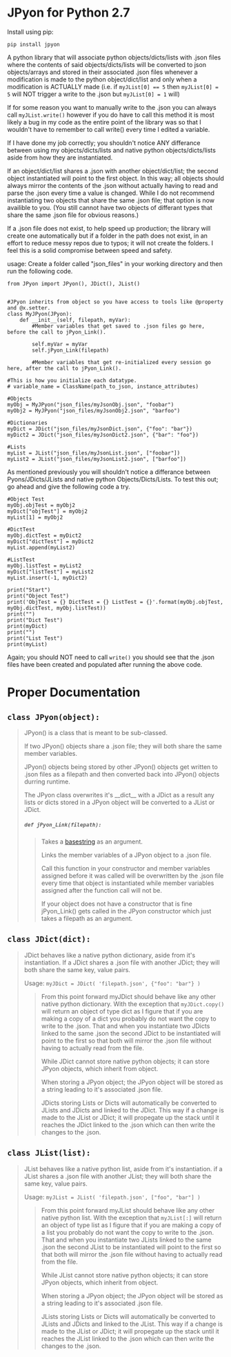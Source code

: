 # JPyon for Python 2.7

Install using pip:
```
pip install jpyon
```

A python library that will associate python objects/dicts/lists with .json files where the contents of said objects/dicts/lists will be converted to json objects/arrays and stored in their associated .json files whenever a modification is made to the python object/dict/list and only when a modification is ACTUALLY made (i.e. if `myJList[0] == 5` then `myJList[0] = 5` will NOT trigger a write to the .json but `myJList[0] = 1` will) 

If for some reason you want to manually write to the .json you can always call `myJList.write()` however if you do have to call this method it is most likely a bug in my code as the entire point of the library was so that I wouldn't have to remember to call write() every time I edited a variable.

If I have done my job correctly; you shouldn't notice ANY differance between using my objects/dicts/lists and native python objects/dicts/lists aside from how they are instantiated.

If an object/dict/list shares a .json with another object/dict/list; the second object instantiated will point to the first object. In this way; all objects should always mirror the contents of the .json without actually having to read and parse the .json every time a value is changed. While I do not recommend instantiating two objects that share the same .json file; that option is now availible to you. (You still cannot have two objects of differant types that share the same .json file for obvious reasons.)

If a .json file does not exist, to help speed up production; the library will create one automatically but if a folder in the path does not exist, in an effort to reduce messy repos due to typos; it will not create the folders. I feel this is a solid compromise between speed and safety.

usage:
  Create a folder called "json_files" in your working directory and then run the following code.
```
from JPyon import JPyon(), JDict(), JList()


#JPyon inherits from object so you have access to tools like @property and @x.setter.
class MyJPyon(JPyon):
    def __init__(self, filepath, myVar):
        #Member variables that get saved to .json files go here, before the call to jPyon_Link().
        
        self.myVar = myVar
        self.jPyon_Link(filepath)
        
        #Member variables that get re-initialized every session go here, after the call to jPyon_Link().
    
#This is how you initialize each datatype.
# variable_name = ClassName(path_to_json, instance_attributes)

#Objects
myObj = MyJPyon("json_files/myJsonObj.json", "foobar")
myObj2 = MyJPyon("json_files/myJsonObj2.json", "barfoo")

#Dictionaries
myDict = JDict("json_files/myJsonDict.json", {"foo": "bar"})
myDict2 = JDict("json_files/myJsonDict2.json", {"bar": "foo"})

#Lists
myList = JList("json_files/myJsonList.json", ["foobar"])
myList2 = JList("json_files/myJsonList2.json", ["barfoo"])
```
As mentioned previously you will shouldn't notice a differance between Pyons/JDicts/JLists and native python Objects/Dicts/Lists.
To test this out; go ahead and give the following code a try.
```
#Object Test
myObj.objTest = myObj2
myDict["objTest"] = myObj2
myList[1] = myObj2

#DictTest
myObj.dictTest = myDict2
myDict["dictTest"] = myDict2
myList.append(myList2)

#ListTest
myObj.listTest = myList2
myDict["listTest"] = myList2
myList.insert(-1, myDict2)

print("Start")
print("Object Test")
print('ObjTest = {} DictTest = {} ListTest = {}'.format(myObj.objTest, myObj.dictTest, myObj.listTest))
print("")
print("Dict Test")
print(myDict)
print("")
print("List Test")
print(myList)
```

Again; you should NOT need to call `write()` you should see that the .json files have been created and populated after running the above code.

# Proper Documentation

## `class JPyon(object):`

>JPyon() is a class that is meant to be sub-classed.
>
>If two JPyon() objects share a .json file; they will both share the same member variables.
>
>JPyon() objects being stored by other JPyon() objects get written to .json files as a filepath and then converted back into JPyon() objects durring runtime.
>
>The JPyon class overwrites it's \_\_dict\_\_ with a JDict as a result any lists or dicts stored in a JPyon object will be converted to a JList or JDict.
>
>##### `def jPyon_Link(filepath): `
>>Takes a [basestring](https://docs.python.org/2/library/functions.html#basestring) as an argument.
>>
>>Links the member variables of a JPyon object to a .json file.
>>
>>Call this function in your constructor and member variables assigned before it was called will be overwritten by
>>the .json file every time that object is instantiated while member variables assigned after the function call will not be.
>>
>>If your object does not have a constructor that is fine jPyon_Link() gets called in the JPyon constructor which just takes a filepath as an argument.


## `class JDict(dict):`

>JDict behaves like a native python dictionary, aside from it's instantiation.
>If a JDict shares a .json file with another JDict; they will both share the same key, value pairs.
> 
>Usage: `myJDict = JDict( 'filepath.json', {"foo": "bar"} )`
>>From this point forward myJDict should behave like any other native python dictionary. With the exception that `myJDict.copy()` will return an object of type dict as I figure that if you are making a copy of a dict you probably do not want the copy to write to the .json. That and when you instantiate two JDicts linked to the same .json the second JDict to be instantiated will point to the first so that both will mirror the .json file without having to actually read from the file.
>>    
>>While JDict cannot store native python objects; it can store JPyon objects, which inherit from object.
>>
>>When storing a JPyon object; the JPyon object will be stored as a string leading to it's associated .json file.
>>
>>JDicts storing Lists or Dicts will automatically be converted to JLists and JDicts and linked to the JDict. This way if a change is made to the JList or JDict; it will propegate up the stack until it reaches the JDict linked to the .json which can then write the changes to the .json.


## `class JList(list):`

>JList behaves like a native python list, aside from it's instantiation.
>if a JList shares a .json file with another JList; they will both share the same key, value pairs.
>
>Usage: `myJList = JList( 'filepath.json', ["foo", "bar"] )`
>>From this point forward myJList should behave like any other native python list. With the exception that `myJList[:]` will return an object of type list as I figure that if you are making a copy of a list you probably do not want the copy to write to the .json. That and when you instantiate two JLists linked to the same .json the second JList to be instantiated will point to the first so that both will mirror the .json file without having to actually read from the file.
>>
>>While JList cannot store native python objects; it can store JPyon objects, which inherit from object.
>>
>>When storing a JPyon object; the JPyon object will be stored as a string leading to it's associated .json file.
>>
>>JLists storing Lists or Dicts will automatically be converted to JLists and JDicts and linked to the JList. This way if a change is made to the JList or JDict; it will propegate up the stack until it reaches the JList linked to the .json which can then write the changes to the .json.
